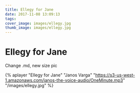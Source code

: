 ```yaml
---
title: Ellegy for Jane
date: 2017-11-08 13:09:13
tags:
cover_image: images/ellegy.jpg
thumb_image: images/ellegy.jpg
---
```


#  Ellegy for Jane

Change .md, new size pic

{% aplayer "Ellegy for Jane" "Janos Varga" "https://s3-us-west-1.amazonaws.com/janos-the-voice-audio/OneMinute.mp3" "/images/ellegy.jpg" %}
